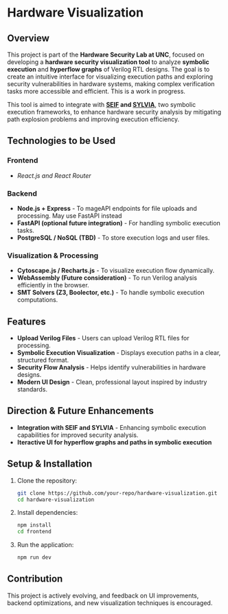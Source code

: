 # Hardware Visualization

## Overview
This project is part of the **Hardware Security Lab at UNC**, focused on developing a **hardware security visualization tool** to analyze **symbolic execution** and **hyperflow graphs** of Verilog RTL designs. The goal is to create an intuitive interface for visualizing execution paths and exploring security vulnerabilities in hardware systems, making complex verification tasks more accessible and efficient. This is a work in progress.

This tool is aimed to integrate with **[SEIF](https://dl.acm.org/doi/10.1145/3623652.3623666) and [SYLVIA](https://repositum.tuwien.at/handle/20.500.12708/188806)**, two symbolic execution frameworks, to enhance hardware security analysis by mitigating path explosion problems and improving execution efficiency.

## Technologies to be Used
### **Frontend**
- *React.js and React Router*

### **Backend**
- **Node.js + Express** - To mageAPI endpoints for file uploads and processing. May use FastAPI instead
- **FastAPI (optional future integration)** - For handling symbolic execution tasks.
- **PostgreSQL / NoSQL (TBD)** - To store execution logs and user files.

### **Visualization & Processing**
- **Cytoscape.js / Recharts.js** - To visualize execution flow dynamically.
- **WebAssembly (Future consideration)** - To run Verilog analysis efficiently in the browser.
- **SMT Solvers (Z3, Boolector, etc.)** - To handle symbolic execution computations.

## Features
- **Upload Verilog Files** - Users can upload Verilog RTL files for processing.
- **Symbolic Execution Visualization** - Displays execution paths in a clear, structured format.
- **Security Flow Analysis** - Helps identify vulnerabilities in hardware designs.
- **Modern UI Design** - Clean, professional layout inspired by industry standards.

## Direction & Future Enhancements
- **Integration with SEIF and SYLVIA** - Enhancing symbolic execution capabilities for improved security analysis.
- **Iteractive UI for hyperflow graphs and paths in symbolic execution**

## Setup & Installation
1. Clone the repository:
   ```bash
   git clone https://github.com/your-repo/hardware-visualization.git
   cd hardware-visualization
   ```
2. Install dependencies:
   ```bash
   npm install
   cd frontend
   ```
3. Run the application:
   ```bash
   npm run dev
    ```

## Contribution
This project is actively evolving, and feedback on UI improvements, backend optimizations, and new visualization techniques is encouraged.
